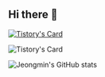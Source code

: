 ## Hi there 👋

<!--
**Ahn-Jeongmin/Ahn-Jeongmin** is a ✨ _special_ ✨ repository because its `README.md` (this file) appears on your GitHub profile.

Here are some ideas to get you started:

- 🔭 I’m currently working on ...
- 🌱 I’m currently learning ...
- 👯 I’m looking to collaborate on ...
- 🤔 I’m looking for help with ...
- 💬 Ask me about ...
- 📫 How to reach me: ...
- 😄 Pronouns: ...
- ⚡ Fun fact: ...
-->

[![Tistory's Card](https://github-readme-tistory-card.vercel.app/api?name=tingmins-swdeliveryservice)](https://github.com/loosie/github-readme-tistory-card)

![Tistory's Card](https://github-readme-tistory-card.vercel.app/api?name=tingmins-swdeliveryservice&postId=12)


![Jeongmin's GitHub stats](https://github-readme-stats.vercel.app/api?username=Ahn-Jeongmin&show_icons=true&theme=dracula)
